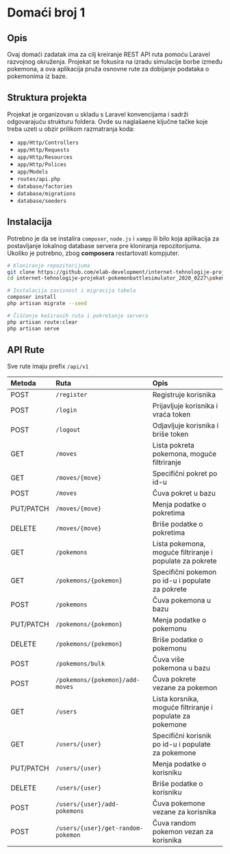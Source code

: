 # Domaći broj 1

## Opis
Ovaj domaći zadatak ima za cilj kreiranje REST API ruta pomoću Laravel razvojnog okruženja. Projekat se fokusira na izradu simulacije borbe između pokemona, a ova aplikacija pruža osnovne rute za dobijanje podataka o pokemonima iz baze.

## Struktura projekta
Projekat je organizovan u skladu s Laravel konvencijama i sadrži odgovarajuću strukturu foldera. Ovde su naglašaene ključne tačke koje treba uzeti u obzir prilikom razmatranja koda:

+ `app/Http/Controllers`
+ `app/Http/Requests`
+ `app/Http/Resources`
+ `app/Http/Polices`
+ `app/Models`
+ `routes/api.php`
+ `database/factories`
+ `database/migrations`
+ `database/seeders`

## Instalacija
Potrebno je da se instalira `composer`, `node.js` i `xampp` ili bilo koja aplikacija za postavljanje lokalnog database servera pre kloniranja repozitorijuma. Ukoliko je potrebno, zbog **composera** restartovati kompjuter.

```bash
# Kloniranje repozitorijuma
git clone https://github.com/elab-development/internet-tehnologije-projekat-pokemonbattlesimulator_2020_0227
cd internet-tehnologije-projekat-pokemonbattlesimulator_2020_0227\pokemon-laravel

# Instalacija zavisnost i migracija tabela
composer install
php artisan migrate --seed

# Čišćenje keširanih ruta i pokretanje servera
php artisan route:clear 
php artisan serve
```

## API Rute
Sve rute imaju prefix `/api/v1`

|  Metoda   | Ruta                              | Opis                                                      |
|:----------|:----------------------------------|:----------------------------------------------------------|
| POST      | `/register`                       | Registruje korisnika                                      |
| POST      | `/login`                          | Prijavljuje korisnika i vraća token                       |
| POST      | `/logout`                         | Odjavljuje korisnika i briše token                        |
| GET       | `/moves`                          | Lista pokreta pokemona, moguće filtriranje                |
| GET       | `/moves/{move}`                   | Specifični pokret po id-u                                 |
| POST      | `/moves`                          | Čuva pokret u bazu                                        |
| PUT/PATCH | `/moves/{move}`                   | Menja podatke o pokretima                                 |
| DELETE    | `/moves/{move}`                   | Briše podatke o pokretima                                 |
| GET       | `/pokemons`                       | Lista pokemona, moguće filtriranje i populate za pokrete  |
| GET       | `/pokemons/{pokemon}`             | Specifični pokemon po id-u i populate za pokrete          |
| POST      | `/pokemons`                       | Čuva pokemona u bazu                                      |
| PUT/PATCH | `/pokemons/{pokemon}`             | Menja podatke o pokemonu                                  |
| DELETE    | `/pokemons/{pokemon}`             | Briše podatke o pokemonu                                  |
| POST      | `/pokemons/bulk`                  | Čuva više pokemona u bazu                                 |
| POST      | `/pokemons/{pokemon}/add-moves`   | Čuva pokrete vezane za pokemon                            |
| GET       | `/users`                          | Lista korsnika, moguće filtriranje i populate za pokemone |
| GET       | `/users/{user}`                   | Specifični korisnik po id-u  i populate za pokemone       |
| PUT/PATCH | `/users/{user}`                   | Menja podatke o korisniku                                 |
| DELETE    | `/users/{user}`                   | Briše podatke o korisniku                                 |
| POST      | `/users/{user}/add-pokemons`      | Čuva pokemone vezane za korisnika                         |
| POST      | `/users/{user}/get-random-pokemon`| Čuva random pokemon vezan za korisnika                    |
